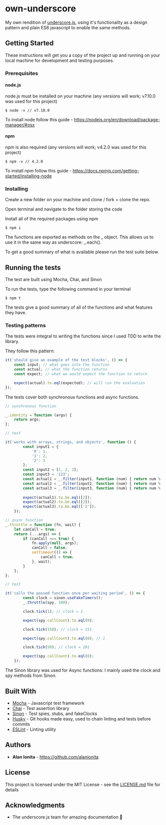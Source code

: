 # own-underscore

My own rendition of [underscore.js](http://underscorejs.org), using it's functionality as a design pattern and plain ES6 javascript to enable the same methods.

## Getting Started

These instructions will get you a copy of the project up and running on your local machine for development and testing purposes. 

### Prerequisites

#### node.js

node.js must be installed on your machine (any versions will work; v7.10.0 was used for this project)

```
$ node -v // v7.10.0
```

To install node follow this guide -  https://nodejs.org/en/download/package-manager/#osx

#### npm

npm is also required (any versions will work; v4.2.0 was used for this project)

```
$ npm -v // 4.2.0
```

To install npm follow this guide - https://docs.npmjs.com/getting-started/installing-node

### Installing

Create a new folder on your machine and clone / fork + clone the repo. 

Open terminal and navigate to the folder storing the code

Install all of the required packages using npm

```
$ npm i  
```
The functions are exported as methods on the _ object. This allows us to use it in the same way as underscore: _.each().

To get a good summary of what is available please run the test suite below.


## Running the tests

The test are built using Mocha, Chai, and Sinon

To run the tests, type the following command in your terminal

```
$ npm t
```

The tests give a good summary of all of the functions and what features they have.

### Testing patterns

The tests were integral to writing the functions since I used TDD to write the library. 

They follow this pattern:

```javascript
it('should give an example of the test blocks', () => {
    const input; // what goes into the function
    const actual; // what the function returns
    const expect; // what we would expect the function to return

    expect(actual).to.eql(expected); // will run the evaluation
});
```

The tests cover both synchronous functions and async functions. 

```javascript
// synchronous function 

_.identity = function (args) {
    return args;
};

// test

it('works with arrays, strings, and objects', function () {
        const input1 = {
            '0': 1,
            '1': 2,
            '2': 3
        };
        const input2 = [1, 2, 3];
        const input3 = '123';
        const actual1 = _.filter(input1, function (num) { return num % 2 === 0; });
        const actual2 = _.filter(input2, function (num) { return num % 2 === 0; });
        const actual3 = _.filter(input3, function (num) { return num % 2 === 0; });
        
        expect(actual1).to.be.eql([2]);
        expect(actual2).to.be.eql([2]);
        expect(actual3).to.be.eql(['2']);
    });
```

```javascript
// async function
_.throttle = function (fn, wait) {
    let canCall = true;
    return (...args) => {
        if (canCall === true) {
            fn.apply(null, args);
            canCall = false;
            setTimeout(() => {
                canCall = true;
            }, wait);
        }
    };
};

// test

it('calls the passed function once per waiting period', () => {
        const clock = sinon.useFakeTimers();
        _.throttle(spy, 100);

        clock.tick(1); // clock = 1

        expect(spy.callCount).to.eql(0);

        clock.tick(150); // clock = 151

        expect(spy.callCount).to.eql(0); // 1

        clock.tick(50); // clock = 201

        expect(spy.callCount).to.eql(0);
    });
```

The Sinon library was used for Async functions: I mainly used the clock and spy methods from Sinon.

## Built With

* [Mocha](https://mochajs.org) - Javascript test framework
* [Chai](http://chaijs.com/guide/) - Test assertion library
* [Sinon](http://sinonjs.org) - Test spies, stubs, and fakeClocks
* [Husky](https://github.com/typicode/husky) - Git hooks made easy, used to chain linting and tests before commits
* [ESLint](http://eslint.org) - Linting utility

## Authors

* **Alan Ionita** - https://github.com/alanionita

## License

This project is licensed under the MIT License - see the [LICENSE.md](LICENSE.md) file for details

## Acknowledgments

* The underscore.js team for amazing documentation 🙌
